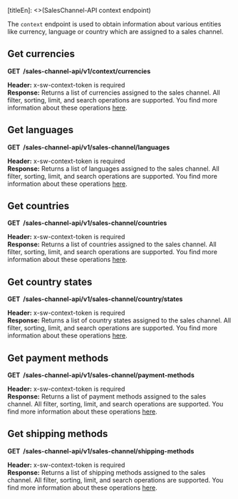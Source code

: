 [titleEn]: <>(SalesChannel-API context endpoint)

The `context` endpoint is used to obtain information about various entities like currency, language or country which are assigned to a
sales channel.

## Get currencies

**GET  /sales-channel-api/v1/context/currencies**

**Header:** x-sw-context-token is required  
**Response:** Returns a list of currencies assigned to the sales channel.
All filter, sorting, limit, and search operations are supported.
You find more information about these operations [here](./50-filter-search-limit.md).

## Get languages

**GET  /sales-channel-api/v1/sales-channel/languages**

**Header:** x-sw-context-token is required  
**Response:** Returns a list of languages assigned to the sales channel.
All filter, sorting, limit, and search operations are supported.
You find more information about these operations [here](./50-filter-search-limit.md).

## Get countries

**GET  /sales-channel-api/v1/sales-channel/countries**

**Header:** x-sw-context-token is required  
**Response:** Returns a list of countries assigned to the sales channel.
All filter, sorting, limit, and search operations are supported.
You find more information about these operations [here](./50-filter-search-limit.md).

## Get country states

**GET  /sales-channel-api/v1/sales-channel/country/states**

**Header:** x-sw-context-token is required  
**Response:** Returns a list of country states assigned to the sales channel.
All filter, sorting, limit, and search operations are supported.
You find more information about these operations [here](./50-filter-search-limit.md).

## Get payment methods

**GET  /sales-channel-api/v1/sales-channel/payment-methods**

**Header:** x-sw-context-token is required  
**Response:** Returns a list of payment methods assigned to the sales channel.
All filter, sorting, limit, and search operations are supported.
You find more information about these operations [here](./50-filter-search-limit.md).

## Get shipping methods

**GET  /sales-channel-api/v1/sales-channel/shipping-methods**

**Header:** x-sw-context-token is required  
**Response:** Returns a list of shipping methods assigned to the sales channel.
All filter, sorting, limit, and search operations are supported.
You find more information about these operations [here](./50-filter-search-limit.md).
